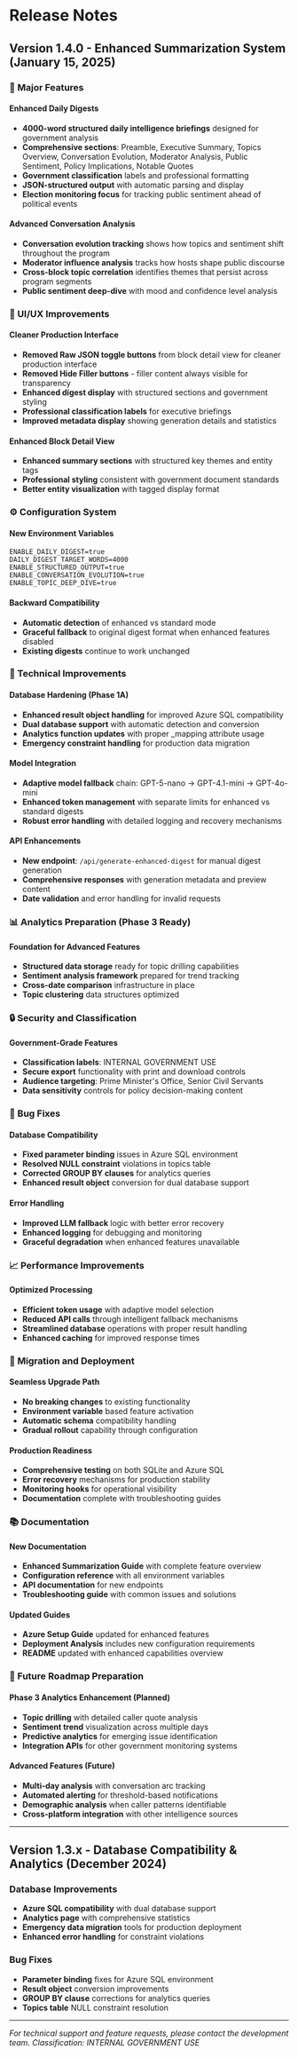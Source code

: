 # Release Notes

## Version 1.4.0 - Enhanced Summarization System (January 15, 2025)

### 🚀 Major Features

#### Enhanced Daily Digests
- **4000-word structured daily intelligence briefings** designed for government analysis
- **Comprehensive sections**: Preamble, Executive Summary, Topics Overview, Conversation Evolution, Moderator Analysis, Public Sentiment, Policy Implications, Notable Quotes
- **Government classification** labels and professional formatting
- **JSON-structured output** with automatic parsing and display
- **Election monitoring focus** for tracking public sentiment ahead of political events

#### Advanced Conversation Analysis
- **Conversation evolution tracking** shows how topics and sentiment shift throughout the program
- **Moderator influence analysis** tracks how hosts shape public discourse
- **Cross-block topic correlation** identifies themes that persist across program segments
- **Public sentiment deep-dive** with mood and confidence level analysis

### 🎨 UI/UX Improvements

#### Cleaner Production Interface
- **Removed Raw JSON toggle buttons** from block detail view for cleaner production interface
- **Removed Hide Filler buttons** - filler content always visible for transparency
- **Enhanced digest display** with structured sections and government styling
- **Professional classification labels** for executive briefings
- **Improved metadata display** showing generation details and statistics

#### Enhanced Block Detail View
- **Enhanced summary sections** with structured key themes and entity tags
- **Professional styling** consistent with government document standards
- **Better entity visualization** with tagged display format

### ⚙️ Configuration System

#### New Environment Variables
```env
ENABLE_DAILY_DIGEST=true
DAILY_DIGEST_TARGET_WORDS=4000
ENABLE_STRUCTURED_OUTPUT=true
ENABLE_CONVERSATION_EVOLUTION=true
ENABLE_TOPIC_DEEP_DIVE=true
```

#### Backward Compatibility
- **Automatic detection** of enhanced vs standard mode
- **Graceful fallback** to original digest format when enhanced features disabled
- **Existing digests** continue to work unchanged

### 🔧 Technical Improvements

#### Database Hardening (Phase 1A)
- **Enhanced result object handling** for improved Azure SQL compatibility
- **Dual database support** with automatic detection and conversion
- **Analytics function updates** with proper _mapping attribute usage
- **Emergency constraint handling** for production data migration

#### Model Integration
- **Adaptive model fallback** chain: GPT-5-nano → GPT-4.1-mini → GPT-4o-mini
- **Enhanced token management** with separate limits for enhanced vs standard digests
- **Robust error handling** with detailed logging and recovery mechanisms

#### API Enhancements
- **New endpoint**: `/api/generate-enhanced-digest` for manual digest generation
- **Comprehensive responses** with generation metadata and preview content
- **Date validation** and error handling for invalid requests

### 📊 Analytics Preparation (Phase 3 Ready)

#### Foundation for Advanced Features
- **Structured data storage** ready for topic drilling capabilities
- **Sentiment analysis framework** prepared for trend tracking
- **Cross-date comparison** infrastructure in place
- **Topic clustering** data structures optimized

### 🔒 Security and Classification

#### Government-Grade Features
- **Classification labels**: INTERNAL GOVERNMENT USE
- **Secure export** functionality with print and download controls
- **Audience targeting**: Prime Minister's Office, Senior Civil Servants
- **Data sensitivity** controls for policy decision-making content

### 🐛 Bug Fixes

#### Database Compatibility
- **Fixed parameter binding** issues in Azure SQL environment
- **Resolved NULL constraint** violations in topics table
- **Corrected GROUP BY clauses** for analytics queries
- **Enhanced result object** conversion for dual database support

#### Error Handling
- **Improved LLM fallback** logic with better error recovery
- **Enhanced logging** for debugging and monitoring
- **Graceful degradation** when enhanced features unavailable

### 📈 Performance Improvements

#### Optimized Processing
- **Efficient token usage** with adaptive model selection
- **Reduced API calls** through intelligent fallback mechanisms
- **Streamlined database** operations with proper result handling
- **Enhanced caching** for improved response times

### 🔄 Migration and Deployment

#### Seamless Upgrade Path
- **No breaking changes** to existing functionality
- **Environment variable** based feature activation
- **Automatic schema** compatibility handling
- **Gradual rollout** capability through configuration

#### Production Readiness
- **Comprehensive testing** on both SQLite and Azure SQL
- **Error recovery** mechanisms for production stability
- **Monitoring hooks** for operational visibility
- **Documentation** complete with troubleshooting guides

### 📚 Documentation

#### New Documentation
- **Enhanced Summarization Guide** with complete feature overview
- **Configuration reference** with all environment variables
- **API documentation** for new endpoints
- **Troubleshooting guide** with common issues and solutions

#### Updated Guides
- **Azure Setup Guide** updated for enhanced features
- **Deployment Analysis** includes new configuration requirements
- **README** updated with enhanced capabilities overview

### 🔮 Future Roadmap Preparation

#### Phase 3 Analytics Enhancement (Planned)
- **Topic drilling** with detailed caller quote analysis
- **Sentiment trend** visualization across multiple days
- **Predictive analytics** for emerging issue identification
- **Integration APIs** for other government monitoring systems

#### Advanced Features (Future)
- **Multi-day analysis** with conversation arc tracking
- **Automated alerting** for threshold-based notifications
- **Demographic analysis** when caller patterns identifiable
- **Cross-platform integration** with other intelligence sources

---

## Version 1.3.x - Database Compatibility & Analytics (December 2024)

### Database Improvements
- **Azure SQL compatibility** with dual database support
- **Analytics page** with comprehensive statistics
- **Emergency data migration** tools for production deployment
- **Enhanced error handling** for constraint violations

### Bug Fixes
- **Parameter binding** fixes for Azure SQL environment
- **Result object** conversion improvements
- **GROUP BY clause** corrections for analytics queries
- **Topics table** NULL constraint resolution

---

*For technical support and feature requests, please contact the development team.*
*Classification: INTERNAL GOVERNMENT USE*